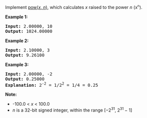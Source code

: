 <p>Implement <a href="http://www.cplusplus.com/reference/valarray/pow/" target="_blank">pow(<em>x</em>, <em>n</em>)</a>, which calculates&nbsp;<em>x</em> raised to the power <em>n</em> (x<sup><span style="font-size:10.8333px">n</span></sup>).</p>

<p><strong>Example 1:</strong></p>

<pre>
<strong>Input:</strong> 2.00000, 10
<strong>Output:</strong> 1024.00000
</pre>

<p><strong>Example 2:</strong></p>

<pre>
<strong>Input:</strong> 2.10000, 3
<strong>Output:</strong> 9.26100
</pre>

<p><strong>Example 3:</strong></p>

<pre>
<strong>Input:</strong> 2.00000, -2
<strong>Output:</strong> 0.25000
<strong>Explanation:</strong> 2<sup>-2</sup> = 1/2<sup>2</sup> = 1/4 = 0.25
</pre>

<p><strong>Note:</strong></p>

<ul>
	<li>-100.0 &lt; <em>x</em> &lt; 100.0</li>
	<li><em>n</em> is a 32-bit signed integer, within the range&nbsp;[&minus;2<sup>31</sup>,&nbsp;2<sup>31&nbsp;</sup>&minus; 1]</li>
</ul>
